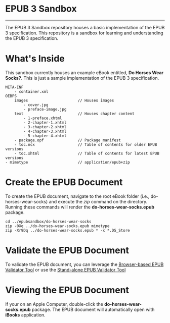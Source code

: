 # EPUB 3 Sandbox
* * *
The EPUB 3 Sandbox repository houses a basic implementation of the EPUB 3 specification. This repository is a sandbox for learning and understanding the EPUB 3 specification.

# What's Inside
This sandbox currently houses an example eBook entitled, **Do Horses Wear Socks?**. This is just a sample implementation of the EPUB 3 specification.

    META-INF
        - container.xml
    OEBPS
        images                      // Houses images
            - cover.jpg
            - preface-image.jpg
        text                        // Houses chapter content
            - 1-preface.xhtml
            - 2-chapter-1.xhtml
            - 3-chapter-2.xhtml
            - 4-chapter-3.xhtml
            - 5-chapter-4.xhtml
        - package.opf               // Package manifest
        - toc.ncx                   // Table of contents for older EPUB versions
        - toc.xhtml                 // Table of contents for latest EPUB versions
    - mimetype                      // application/epub+zip

# Create the EPUB Document
To create the EPUB document, navigate to the root eBook folder (i.e., do-horses-wear-socks) and execute the *zip* command on the directory. Running these commands will render the **do-horses-wear-socks.epub** package.

    cd ../epubsandbox/do-horses-wear-socks
    zip -0Xq ../do-horses-wear-socks.epub mimetype
    zip -Xr9Dq ../do-horses-wear-socks.epub * -x *.DS_Store

# Validate the EPUB Document
To validate the EPUB document, you can leverage the [Browser-based EPUB Validator Tool](http://validator.idpf.org/application/validate) or use the [Stand-alone EPUB Validator Tool](https://github.com/idpf/epubcheck)

# Viewing the EPUB Document
If your on an Apple Computer, double-click the **do-horses-wear-socks.epub** package. The EPUB document will automatically open with **iBooks** application.

